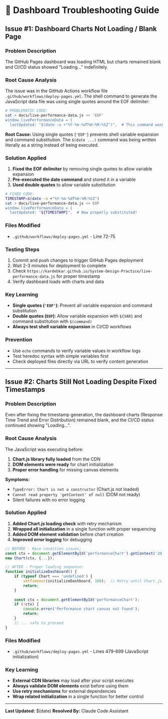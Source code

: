 # 🔧 Dashboard Troubleshooting Guide

## Issue #1: Dashboard Charts Not Loading / Blank Page

### **Problem Description**
The GitHub Pages dashboard was loading HTML but charts remained blank and CI/CD status showed "Loading..." indefinitely.

### **Root Cause Analysis**
The issue was in the GitHub Actions workflow file `.github/workflows/deploy-pages.yml`. The shell command to generate the JavaScript data file was using single quotes around the EOF delimiter:

```bash
# PROBLEMATIC CODE:
cat > docs/live-performance-data.js << 'EOF'
window.livePerformanceData = {
  lastUpdated: "$(date -u +"%Y-%m-%dT%H:%M:%SZ")",  # This command wasn't executing!
```

**Root Cause:** Using single quotes (`'EOF'`) prevents shell variable expansion and command substitution. The `$(date ...)` command was being written literally as a string instead of being executed.

### **Solution Applied**
1. **Fixed the EOF delimiter** by removing single quotes to allow variable expansion
2. **Pre-executed the date command** and stored it in a variable
3. **Used double quotes** to allow variable substitution

```bash
# FIXED CODE:
TIMESTAMP=$(date -u +"%Y-%m-%dT%H:%M:%SZ")
cat > docs/live-performance-data.js << EOF
window.livePerformanceData = {
  lastUpdated: "${TIMESTAMP}",  # Now properly substituted!
```

### **Files Modified**
- `.github/workflows/deploy-pages.yml` - Line 72-75

### **Testing Steps**
1. Commit and push changes to trigger GitHub Pages deployment
2. Wait 2-3 minutes for deployment to complete
3. Check `https://kardebkar.github.io/System-Design-Practice/live-performance-data.js` for proper timestamp
4. Verify dashboard loads with charts and data

### **Key Learning**
- **Single quotes (`'EOF'`)**: Prevent all variable expansion and command substitution
- **Double quotes (`EOF`)**: Allow variable expansion with `${VAR}` and command substitution with `$(command)`
- **Always test shell variable expansion** in CI/CD workflows

### **Prevention**
- Use `echo` commands to verify variable values in workflow logs
- Test heredoc syntax with simple variables first
- Check deployed files directly via URL to verify content generation

---

## Issue #2: Charts Still Not Loading Despite Fixed Timestamps

### **Problem Description**
Even after fixing the timestamp generation, the dashboard charts (Response Time Trend and Error Distribution) remained blank, and the CI/CD status continued showing "Loading...".

### **Root Cause Analysis**
The JavaScript was executing before:
1. **Chart.js library fully loaded** from the CDN
2. **DOM elements were ready** for chart initialization
3. **Proper error handling** for missing canvas elements

**Symptoms:**
- `TypeError: Chart is not a constructor` (Chart.js not loaded)
- `Cannot read property 'getContext' of null` (DOM not ready)
- Silent failures with no error logging

### **Solution Applied**
1. **Added Chart.js loading check** with retry mechanism
2. **Wrapped all initialization** in a single function with proper sequencing
3. **Added DOM element validation** before chart creation
4. **Improved error logging** for debugging

```javascript
// BEFORE - Race condition issues:
const ctx = document.getElementById('performanceChart').getContext('2d');
new Chart(ctx, {...});

// AFTER - Proper loading sequence:
function initializeDashboard() {
    if (typeof Chart === 'undefined') {
        setTimeout(initializeDashboard, 100);  // Retry until Chart.js loads
        return;
    }
    
    const ctx = document.getElementById('performanceChart');
    if (!ctx) {
        console.error('Performance chart canvas not found');
        return;
    }
    // ... safe to proceed
}
```

### **Files Modified**
- `.github/workflows/deploy-pages.yml` - Lines 479-699 (JavaScript initialization)

### **Key Learning**
- **External CDN libraries** may load after your script executes
- **Always validate DOM elements** exist before using them
- **Use retry mechanisms** for external dependencies
- **Wrap related initialization** in a single function for better control

---

**Last Updated:** $(date)
**Resolved By:** Claude Code Assistant